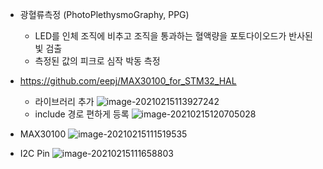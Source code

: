 






- 광혈류측정 (PhotoPlethysmoGraphy, PPG)
  - LED를 인체 조직에 비추고 조직을 통과하는 혈액량을 포토다이오드가 반사된 빛 검출
  - 측정된 값의 피크로 심작 박동 측정





- https://github.com/eepj/MAX30100_for_STM32_HAL
  - 라이브러리 추가
    ![image-20210215113927242](C:\Users\JJW_N-771\Desktop\stmpjt\6_ADC_I2C\README.assets\image-20210215113927242.png)
  - include 경로 편하게 등록
    ![image-20210215120705028](C:\Users\JJW_N-771\Desktop\stmpjt\6_ADC_I2C\README.assets\image-20210215120705028.png)







- MAX30100
  ![image-20210215111519535](C:\Users\JJW_N-771\AppData\Roaming\Typora\typora-user-images\image-20210215111519535.png)



- I2C Pin
  ![image-20210215111658803](C:\Users\JJW_N-771\AppData\Roaming\Typora\typora-user-images\image-20210215111658803.png)